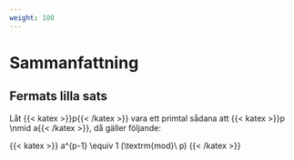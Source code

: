 ```yaml
---
weight: 100
---
```


# Sammanfattning

## Fermats lilla sats

Låt {{< katex >}}p{{< /katex >}} vara ett primtal sådana att {{< katex >}}p \nmid a{{< /katex >}}, då gäller följande:

{{< katex >}}
a^{p-1} \equiv 1 (\textrm{mod}\ p)
{{< /katex >}}
